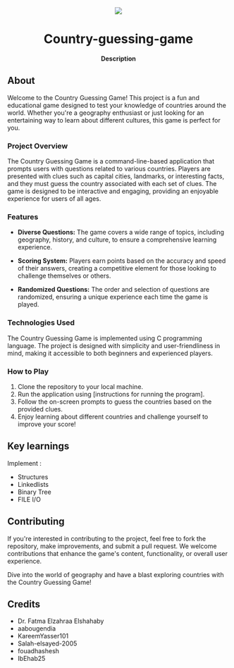 <div align="center"><img src="https://cdn-icons-png.flaticon.com/256/13000/13000428.png?uid=R130293465&ga=GA1.1.913692944.1702067159&semt=ais"></div>
<h1 align="center">Country-guessing-game</h1>
<p align="center"><strong>Description</strong>
<br/>
<h2>About</h2>

Welcome to the Country Guessing Game! This project is a fun and educational game designed to test your knowledge of countries around the world. Whether you're a geography enthusiast or just looking for an entertaining way to learn about different cultures, this game is perfect for you.

### Project Overview

The Country Guessing Game is a command-line-based application that prompts users with questions related to various countries. Players are presented with clues such as capital cities, landmarks, or interesting facts, and they must guess the country associated with each set of clues. The game is designed to be interactive and engaging, providing an enjoyable experience for users of all ages.

### Features

- **Diverse Questions:** The game covers a wide range of topics, including geography, history, and culture, to ensure a comprehensive learning experience.
  
- **Scoring System:** Players earn points based on the accuracy and speed of their answers, creating a competitive element for those looking to challenge themselves or others.

- **Randomized Questions:** The order and selection of questions are randomized, ensuring a unique experience each time the game is played.


### Technologies Used

The Country Guessing Game is implemented using C programming language. The project is designed with simplicity and user-friendliness in mind, making it accessible to both beginners and experienced players.

### How to Play

1. Clone the repository to your local machine.
2. Run the application using [instructions for running the program].
3. Follow the on-screen prompts to guess the countries based on the provided clues.
4. Enjoy learning about different countries and challenge yourself to improve your score!


<h2>Key learnings</h2>

 Implement :
 
- Structures
- Linkedlists
- Binary Tree
- FILE I/O


<h2>Contributing</h2>
If you're interested in contributing to the project, feel free to fork the repository, make improvements, and submit a pull request. We welcome contributions that enhance the game's content, functionality, or overall user experience.

Dive into the world of geography and have a blast exploring countries with the Country Guessing Game!

<h2>Credits</h2>

- Dr. Fatma Elzahraa Elshahaby
- aabougendia
- KareemYasser101
- Salah-elsayed-2005
- fouadhashesh
- IbEhab25
